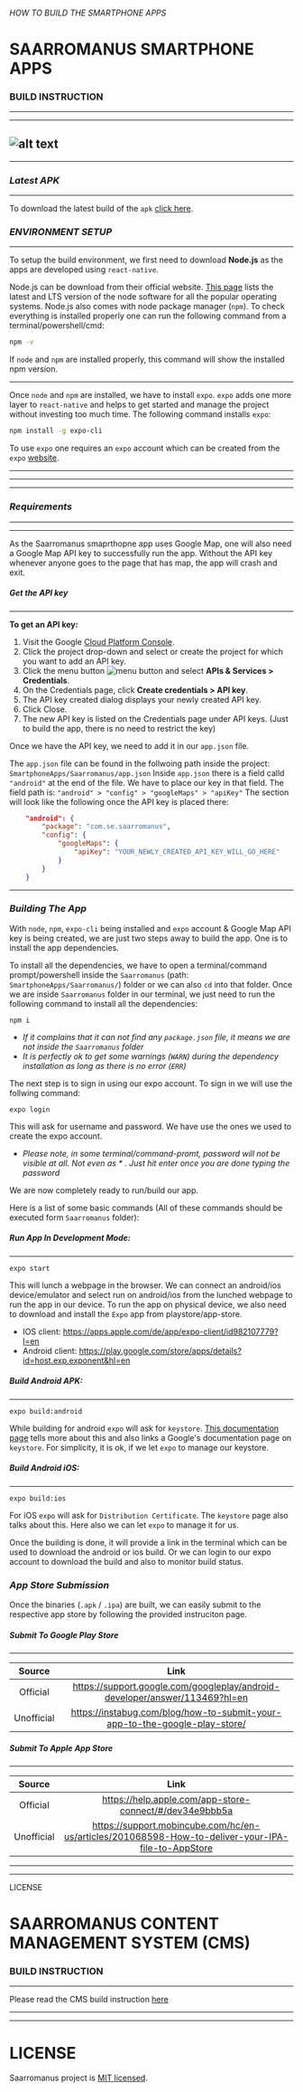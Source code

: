 ###### HOW TO BUILD THE SMARTPHONE APPS


# SAARROMANUS SMARTPHONE APPS
### BUILD INSTRUCTION
---
***
![alt text](https://i.ibb.co/TrVkfg5/cover.jpg)
---
***

### _Latest APK_
---
To download the latest build of the `apk` [click here](Saarromanus.apk).

### _ENVIRONMENT SETUP_
---
To setup the build environment, we first need to download **Node.js** as the apps are developed using `react-native`.

Node.js can be download from their official website. [This page](https://nodejs.org/en/download/) lists the latest and LTS version of the node software for all the popular operating systems. Node.js also comes with node package manager (`npm`). To check everything is installed properly one can run the following command from a terminal/powershell/cmd:
```bash
npm -v
```
If `node` and `npm` are installed properly, this command will show the installed npm version.

---


Once `node` and `npm` are installed, we have to install `expo`. `expo` adds one more layer to `react-native` and helps to get started and manage the project without investing too much time. The following command installs `expo`:
```bash
npm install -g expo-cli
```
To use `expo` one requires an `expo` account which can be created from the `expo` [website](https://expo.io/signup).

---

---
---
### _Requirements_
---
---
As the Saarromanus smaprthopne app uses Google Map, one will also need a Google Map API key to successfully run the app. Without the API key whenever anyone goes to the page that has map, the app will crash and exit.

##### Get the API key

---
**To get an API key:**

1. Visit the Google [Cloud Platform Console](https://cloud.google.com/console/google/maps-apis/overview).
2. Click the project drop-down and select or create the project for which you want to add an API key.
3. Click the menu button ![menu button](https://developers.google.com/maps/documentation/images/nav-menu.png)  and select **APIs & Services > Credentials**.
4. On the Credentials page, click **Create credentials > API key**.
5. The API key created dialog displays your newly created API key.
6. Click Close.
7. The new API key is listed on the Credentials page under API keys.
(Just to build the app, there is no need to restrict the key)

Once we have the API key, we need to add it in our `app.json` file.

The `app.json` file can be found in the follwoing path inside the project:
`SmartphoneApps/Saarromanus/app.json`
Inside `app.json` there is a field calld `"android"` at the end of the file. We have to place our key in that field. The field path is:
`"android" > "config" > "googleMaps" > "apiKey"`
The section will look like the following once the API key is placed there:
```json
	"android": {
		"package": "com.se.saarromanus",
		"config": {
			"googleMaps": {
				"apiKey": "YOUR_NEWLY_CREATED_API_KEY_WILL_GO_HERE"
			}
		}
	}
```
---
### _Building The App_
With `node`, `npm`, `expo-cli` being installed and `expo` account & Google Map API key is being created, we are just two steps away to build the app. One is to install the app dependencies.

To install all the dependencies, we have to open a terminal/command prompt/powershell inside the `Saarromanus` (path: `SmartphoneApps/Saarromanus/`) folder or we can also `cd` into that folder. Once we are inside `Saarromanus` folder in our terminal, we just need to run the following command to install all the dependencies:
```shell
npm i
```
* *If it complains that it can not find any `package.json` file, it means we are not inside the `Saarromanus` folder*
* *It is perfectly ok to get some warnings (`WARN`) during the dependency installation as long as there is no error (`ERR`)*

The next step is to sign in using our expo account. To sign in we will use the follwing command:
```shell
expo login
```
This will ask for username and password. We have use the ones we used to create the expo account.
* *Please note, in some terminal/command-promt, password will not be visible at all. Not even as \* . Just hit enter once you are done typing the password*

We are now completely ready to run/build our app.

Here is a list of some basic commands (All of these commands should be executed form `Saarromanus` folder):

##### Run App In Development Mode:
---
```
expo start
```
This will lunch a webpage in the browser. We can connect an android/ios device/emulator and select run on android/ios from the lunched webpage to run the app in our device. To run the app on physical device, we also need to download and install the `Expo` app from playstore/app-store.
* IOS client: https://apps.apple.com/de/app/expo-client/id982107779?l=en
* Android client: https://play.google.com/store/apps/details?id=host.exp.exponent&hl=en

##### Build Android APK:
---

```
expo build:android
```
While building for android `expo` will ask for `keystore`. [This documentation page](https://docs.expo.io/versions/latest/distribution/building-standalone-apps/) tells more about this and also links a Google's documentation page on `keystore`. For simplicity, it is ok, if we let `expo` to manage our keystore.

##### Build Android iOS:
---
```
expo build:ios
```
For iOS `expo` will ask for `Distribution Certificate`. The `keystore` page also talks about this. Here also we can let `expo` to manage it for us.

Once the building is done, it will provide a link in the terminal which can be used to download the android or ios build. Or we can login to our expo account to download the build and also to monitor build status.

### _App Store Submission_
Once the binaries (`.apk` / `.ipa`) are built, we can easily submit to the respective app store by following the provided instruciton page.

##### Submit To Google Play Store
---
| Source        | Link      |
|:-------------:|:---------:|
|Official       | https://support.google.com/googleplay/android-developer/answer/113469?hl=en |
|Unofficial    |https://instabug.com/blog/how-to-submit-your-app-to-the-google-play-store/ |

##### Submit To Apple App Store
---
| Source        | Link      |
|:-------------:|:---------:|
|Official       | https://help.apple.com/app-store-connect/#/dev34e9bbb5a |
|Unofficial    | https://support.mobincube.com/hc/en-us/articles/201068598-How-to-deliver-your-IPA-file-to-AppStore |

---
***

LICENSE
# SAARROMANUS CONTENT MANAGEMENT SYSTEM (CMS)
### BUILD INSTRUCTION
---
Please read the CMS build instruction [here](Manuals)

---
***

# LICENSE
Saarromanus project is [MIT licensed](LICENSE).

